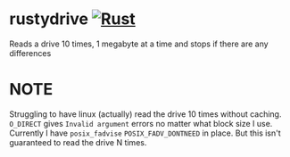 # rustydrive [![Rust](https://github.com/jrcichra/rustydrive/actions/workflows/rust.yml/badge.svg)](https://github.com/jrcichra/rustydrive/actions/workflows/rust.yml)

Reads a drive 10 times, 1 megabyte at a time and stops if there are any differences

# NOTE

Struggling to have linux (actually) read the drive 10 times without caching. `O_DIRECT` gives `Invalid argument` errors no matter what block size I use. Currently I have `posix_fadvise` `POSIX_FADV_DONTNEED` in place. But this isn't guaranteed to read the drive N times.
